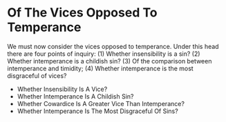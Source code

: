 # Of The Vices Opposed To Temperance

We must now consider the vices opposed to temperance. Under this head there are four points of inquiry:
(1) Whether insensibility is a sin?
(2) Whether intemperance is a childish sin?
(3) Of the comparison between intemperance and timidity;
(4) Whether intemperance is the most disgraceful of vices?

* Whether Insensibility Is A Vice?
* Whether Intemperance Is A Childish Sin?
* Whether Cowardice Is A Greater Vice Than Intemperance?
* Whether Intemperance Is The Most Disgraceful Of Sins?